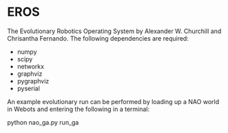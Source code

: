 EROS
====

The Evolutionary Robotics Operating System by Alexander W. Churchill and Chrisantha Fernando. The following dependencies are required:

- numpy
- scipy 
- networkx
- graphviz
- pygraphviz
- pyserial 

An example evolutionary run can be performed by loading up a NAO world in Webots and entering the following in a terminal:

python nao_ga.py run_ga